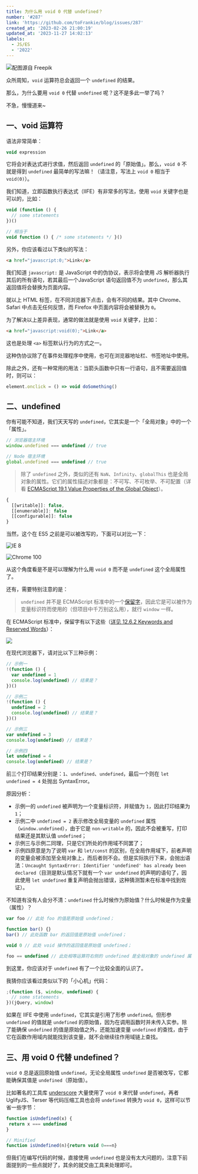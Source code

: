 ```yaml
---
title: 为什么用 void 0 代替 undefined？
number: '#287'
link: 'https://github.com/toFrankie/blog/issues/287'
created_at: '2023-02-26 21:00:19'
updated_at: '2023-11-27 14:02:13'
labels:
  - JS/ES
  - '2022'
---
```

![配图源自 Freepik](https://upload-images.jianshu.io/upload_images/5128488-913c4fcc3b5a407f.jpeg?imageMogr2/auto-orient/strip%7CimageView2/2/w/1240)


众所周知，`void` 运算符总会返回一个 `undefined` 的结果。

那么，为什么要用 `void 0` 代替 `undefined` 呢？这不是多此一举了吗？

不急，慢慢道来~


## 一、void 运算符

语法非常简单：

```js
void expression
```

它将会对表达式进行求值，然后返回 `undefined` 的「原始值」。那么，`void 0` 不就是得到 `undefined` 最简单的写法嘛！（请注意，写法上 `void 0` 相当于 `void(0)`）。

我们知道，立即函数执行表达式（IIFE）有非常多的写法，使用 `void` 关键字也是可以的，比如：

```js
void (function () {
  // some statements
})()

// 相当于
void function () { /* some statements */ }()
```

另外，你应该看过以下类似的写法：

```html
<a href="javascript:0;">Link</a>
```

我们知道 `javascript:` 是 JavaScript 中的伪协议，表示将会使用 JS 解析器执行其后的所有语句，若其最后一个JavaScript 语句返回值不为 `undefined`，那么其返回值将会替换为页面内容。

就以上 HTML 标签，在不同浏览器下点击，会有不同的结果。其中 Chrome、Safari 中点击无任何反馈，而 Firefox 中页面内容将会被替换为 `0`。

为了解决以上差异表现，通常的做法就是使用 `void` 关键字，比如：

```html
<a href="javascript:void(0);">Link</a>
```
这也是处理 `<a>` 标签默认行为的方式之一。

这种伪协议除了在事件处理程序中使用，也可在浏览器地址栏、书签地址中使用。

除此之外，还有一种常用的用法：当箭头函数中只有一行语句，且不需要返回值时，则可以：

```js
element.onclick = () => void doSomething()
```

## 二、undefined

你有可能不知道，我们天天写的 `undefined`，它其实是一个「全局对象」中的一个「属性」。

```js
// 浏览器宿主环境
window.undefined === undefined // true

// Node 宿主环境
global.undefined === undefined // true
```

> 除了 `undefined` 之外，类似的还有 `NaN`、`Infinity`、`globalThis` 也是全局对象的属性。它们的属性描述对象都是：不可写、不可枚举、不可配置（详看 [ECMAScript 19.1 Value Properties of the Global Object](https://262.ecma-international.org/#sec-value-properties-of-the-global-object)）。

```js
{
  [[writable]]: false,
  [[enumerable]]: false
  [[configurable]]: false
}
```

当然，这个在 ES5 之前是可以被改写的，下面可以对比一下：

![IE 8](https://upload-images.jianshu.io/upload_images/5128488-34f79279aa012e23.png?imageMogr2/auto-orient/strip%7CimageView2/2/w/1240)

![Chrome 100](https://upload-images.jianshu.io/upload_images/5128488-c18205a865b8eb12.png?imageMogr2/auto-orient/strip%7CimageView2/2/w/1240)

从这个角度看是不是可以理解为什么用 `void 0` 而不是 `undefined` 这个全局属性了。

还有，需要特别注意的是：

> `undefined` 并不是 ECMAScript 标准中的一个[保留字](https://developer.mozilla.org/en-US/docs/Web/JavaScript/Reference/Lexical_grammar#keywords)，因此它是可以被作为变量标识符而使用的（但项目中千万别这么用），就行 `window` 一样。

在 ECMAScript 标准中，保留字有以下这些（[详见 12.6.2 Keywords and Reserved Words](https://262.ecma-international.org/#sec-keywords-and-reserved-words)）：

![](https://upload-images.jianshu.io/upload_images/5128488-ccf2d144faf1ef0d.png?imageMogr2/auto-orient/strip%7CimageView2/2/w/1240)


在现代浏览器下，请对比以下三种示例：

```js
// 示例一
!(function () {
  var undefined = 1
  console.log(undefined) // 结果是？
})()
```

```js
// 示例二
!(function () {
  undefined = 2
  console.log(undefined) // 结果是？
})()
```

```js
// 示例三
var undefined = 3
console.log(undefined) // 结果是？
```

```js
// 示例四
let undefined = 4
console.log(undefined) // 结果是？
```
前三个打印结果分别是：`1`、`undefined`、`undefined`，最后一个则在 `let undefined = 4` 处抛出 SyntaxError。

原因分析：
* 示例一的 `undefined` 被声明为一个变量标识符，并赋值为 `1`，因此打印结果为 `1`；
* 示例二中 `undefined = 2` 表示修改全局变量的 `undefined` 属性（`window.undefined`），由于它是 `non-writable` 的，因此不会被重写，打印结果还是其默认值 `undefined`；
* 示例三与示例二同理，只是它们所处的作用域不同罢了；
* 示例四原意是为了说明 `var` 和 `let/const` 的区别，在全局作用域下，前者声明的变量会被添加至全局对象上，而后者则不会。但是实际执行下来，会抛出语法：`Uncaught SyntaxError: Identifier 'undefined' has already been declared`（目测是默认情况下就有一个 `var undefined` 的声明的语句了，因此使用 `let undefined` 重复声明会抛出错误，这种猜测暂未在标准中找到佐证）。

不知道有没有人会分不清：`undefined` 什么时候作为原始值？什么时候是作为变量（属性）？

```js
var foo // 此处 foo 的值是原始值 undefined；

function bar() {}
bar() // 此处函数 bar 的返回值是原始值 undefined；

void 0 // 此处 void 操作的返回值是原始值 undefined；

foo == undefined // 此处相等运算符右侧的 undefined 是全局对象的 undefined 属性。
```

到这里，你应该对于 `undefined` 有了一个比较全面的认识了。

我猜你应该看过类似以下的「小心机」代码：

```js
;(function ($, window, undefined) {
  // some statements
})(jQuery, window)
```

如果在 IIFE 中使用 `undefined`，它其实是引用了形参 `undefined`。但形参 `undefined` 的值就是 `undefined` 的原始值，因为在调用函数时并未传入实参。除了能确保 `undefined` 的值是原始值之外，还能加速变量 `undefined` 的查找，由于它在函数作用域内就能找到该变量，就不会继续往作用域链上查找。

## 三、用 void 0 代替 undefined？

`void 0` 总是返回原始值 `undefined`，无论全局属性 `undefined` 是否被改写，它都能确保其值是 `undefined`（原始值）。

比如著名的工具库 [underscore](https://github.com/jashkenas/underscore/blob/da06656712e023ed40198310bab29634a7170ec2/modules/sortBy.js#L19) 大量使用了 `void 0` 来代替 `undefined`，再者 UglifyJS、Terser 等代码压缩工具也会将 `undefined` 转换为 `void 0`，这样可以节省一些字节：

```js
function isUndefined(x) {
 return x === undefined
}

// Minified
function isUndefined(n){return void 0===n}
```

但我们在编写代码的时候，直接使用 `undefined` 也是没有太大问题的，注意下前面提到的一些点就好了，其余的就交由工具来处理即可。
